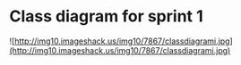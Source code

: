 # Class diagram for sprint 1 #

![http://img10.imageshack.us/img10/7867/classdiagrami.jpg](http://img10.imageshack.us/img10/7867/classdiagrami.jpg)